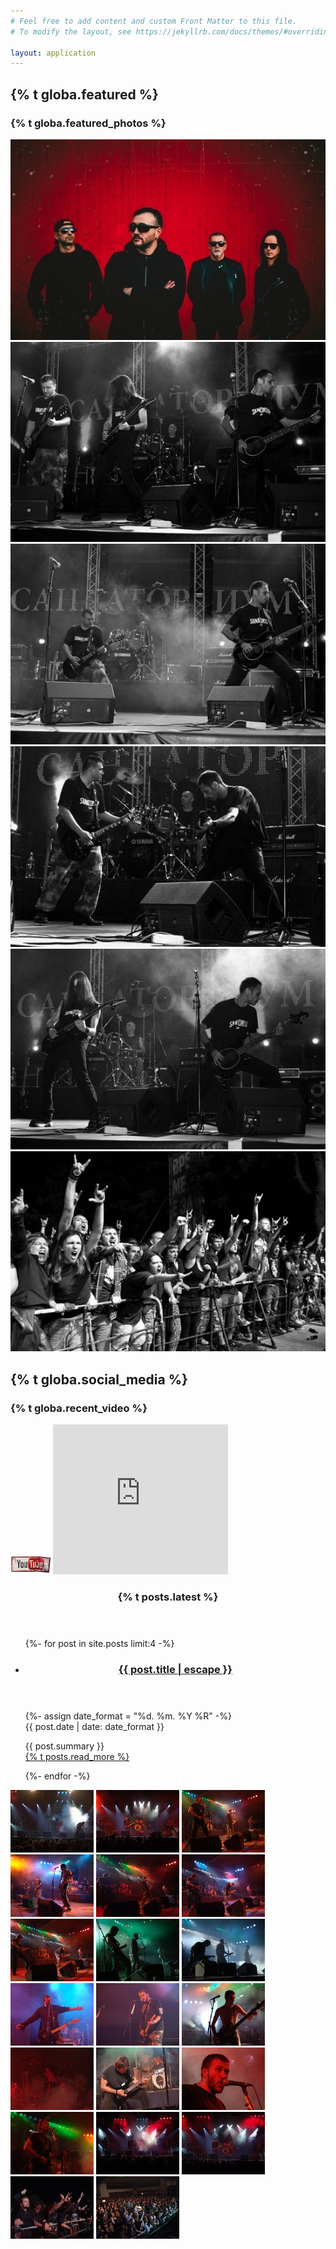 ```yaml
---
# Feel free to add content and custom Front Matter to this file.
# To modify the layout, see https://jekyllrb.com/docs/themes/#overriding-theme-defaults

layout: application
---
```


<div id='homegape'>
  <section class='main'>
    <section class='featured slider'>
      <h2 class='hidden'>{% t globa.featured %}</h2>
      <article class='promoPhotos'>
        <h3 class='hidden'>{% t globa.featured_photos %}</h3>
        <div class='slider-wrapper theme-default'>
          <div class='nivoSlider' id='slider'>
            <img alt="0" src="/assets/slider/slider1/0.jpg" />
            <img alt="1" src="/assets/slider/slider1/1.jpg" />
            <img alt="2" src="/assets/slider/slider1/2.jpg" />
            <img alt="3" src="/assets/slider/slider1/3.jpg" />
            <img alt="4" src="/assets/slider/slider1/4.jpg" />
            <img alt="5" src="/assets/slider/slider1/5.jpg" />
          </div>
        </div>
      </article>
    </section>
    <section class='socialMedia'>
      <h2 class='hidden'>{% t globa.social_media %}</h2>
      <article class='promoVideo'>
        <h3 class='hidden'>{% t globa.recent_video %}</h3>
        <a href="http://www.youtube.com/user/sanatorium2011" target="blank"><img alt="Youtube-icon" src="/assets/youtube-icon.png" /></a>
        <iframe width="280" height="240" src="http://www.youtube.com/embed/TiIyN0vKfmw" frameborder="0" allowfullscreen></iframe>
      </article>
    </section>
  </section>
  <sidebar class='sidebar'>
  <section class='promoNews'>
    <header>
      <h3 class='title'>{% t posts.latest %}</h3>
    </header>
    <ul>
      {%- for post in site.posts limit:4 -%}
      <li>
        <article>
          <header>
            <h3><a href="{{ site.baseurl }}{{ post.url | relative_url }}">{{ post.title | escape }}</a></h3>
          </header>
          <footer>
            {%- assign date_format = "%d. %m. %Y %R" -%}
            <time datetime='{{ post.date }}'></time>
            <div class='date'>{{ post.date | date: date_format }}</div>
          </footer>
          <p>
            {{ post.summary }}
            <br>
            <a href="{{ site.baseurl }}{{ post.url | relative_url }}">{% t posts.read_more %}</a>
          </p>
        </article>
      </li>
      {%- endfor -%}
    </ul>
  </section>


  </sidebar>
</div>

<div class='jThumbnailScroller' id='photos'>
  <div class='jTscrollerContainer'>
    <div class='jTscroller'>
      <a href="/uploads/gallery/peace_unlimited_festival_2014/1.JPG" class="lightbox" rel="lightbox"><img alt="Medium_1" src="/uploads/gallery/peace_unlimited_festival_2014/medium_1.JPG" /></a>
      <a href="/uploads/gallery/peace_unlimited_festival_2014/2.JPG" class="lightbox" rel="lightbox"><img alt="Medium_2" src="/uploads/gallery/peace_unlimited_festival_2014/medium_2.JPG" /></a>
      <a href="/uploads/gallery/peace_unlimited_festival_2014/3.JPG" class="lightbox" rel="lightbox"><img alt="Medium_3" src="/uploads/gallery/peace_unlimited_festival_2014/medium_3.JPG" /></a>
      <a href="/uploads/gallery/peace_unlimited_festival_2014/4.JPG" class="lightbox" rel="lightbox"><img alt="Medium_4" src="/uploads/gallery/peace_unlimited_festival_2014/medium_4.JPG" /></a>
      <a href="/uploads/gallery/peace_unlimited_festival_2014/5.JPG" class="lightbox" rel="lightbox"><img alt="Medium_5" src="/uploads/gallery/peace_unlimited_festival_2014/medium_5.JPG" /></a>
      <a href="/uploads/gallery/peace_unlimited_festival_2014/6.JPG" class="lightbox" rel="lightbox"><img alt="Medium_6" src="/uploads/gallery/peace_unlimited_festival_2014/medium_6.JPG" /></a>
      <a href="/uploads/gallery/peace_unlimited_festival_2014/7.JPG" class="lightbox" rel="lightbox"><img alt="Medium_7" src="/uploads/gallery/peace_unlimited_festival_2014/medium_7.JPG" /></a>
      <a href="/uploads/gallery/peace_unlimited_festival_2014/8.JPG" class="lightbox" rel="lightbox"><img alt="Medium_8" src="/uploads/gallery/peace_unlimited_festival_2014/medium_8.JPG" /></a>
      <a href="/uploads/gallery/peace_unlimited_festival_2014/9.JPG" class="lightbox" rel="lightbox"><img alt="Medium_9" src="/uploads/gallery/peace_unlimited_festival_2014/medium_9.JPG" /></a>
      <a href="/uploads/gallery/peace_unlimited_festival_2014/10.JPG" class="lightbox" rel="lightbox"><img alt="Medium_10" src="/uploads/gallery/peace_unlimited_festival_2014/medium_10.JPG" /></a>
      <a href="/uploads/gallery/peace_unlimited_festival_2014/11.JPG" class="lightbox" rel="lightbox"><img alt="Medium_11" src="/uploads/gallery/peace_unlimited_festival_2014/medium_11.JPG" /></a>
      <a href="/uploads/gallery/peace_unlimited_festival_2014/12.JPG" class="lightbox" rel="lightbox"><img alt="Medium_12" src="/uploads/gallery/peace_unlimited_festival_2014/medium_12.JPG" /></a>
      <a href="/uploads/gallery/peace_unlimited_festival_2014/13.JPG" class="lightbox" rel="lightbox"><img alt="Medium_13" src="/uploads/gallery/peace_unlimited_festival_2014/medium_13.JPG" /></a>
      <a href="/uploads/gallery/peace_unlimited_festival_2014/14.JPG" class="lightbox" rel="lightbox"><img alt="Medium_14" src="/uploads/gallery/peace_unlimited_festival_2014/medium_14.JPG" /></a>
      <a href="/uploads/gallery/peace_unlimited_festival_2014/15.JPG" class="lightbox" rel="lightbox"><img alt="Medium_15" src="/uploads/gallery/peace_unlimited_festival_2014/medium_15.JPG" /></a>
      <a href="/uploads/gallery/peace_unlimited_festival_2014/16.JPG" class="lightbox" rel="lightbox"><img alt="Medium_16" src="/uploads/gallery/peace_unlimited_festival_2014/medium_16.JPG" /></a>
      <a href="/uploads/gallery/peace_unlimited_festival_2014/17.JPG" class="lightbox" rel="lightbox"><img alt="Medium_17" src="/uploads/gallery/peace_unlimited_festival_2014/medium_17.JPG" /></a>
      <a href="/uploads/gallery/peace_unlimited_festival_2014/18.JPG" class="lightbox" rel="lightbox"><img alt="Medium_18" src="/uploads/gallery/peace_unlimited_festival_2014/medium_18.JPG" /></a>
      <a href="/uploads/gallery/peace_unlimited_festival_2014/19.JPG" class="lightbox" rel="lightbox"><img alt="Medium_19" src="/uploads/gallery/peace_unlimited_festival_2014/medium_19.JPG" /></a>
      <a href="/uploads/gallery/peace_unlimited_festival_2014/20.JPG" class="lightbox" rel="lightbox"><img alt="Medium_20" src="/uploads/gallery/peace_unlimited_festival_2014/medium_20.JPG" /></a>
    </div>
  </div>
  <a href="#" class="jTscrollerPrevButton"></a>
  <a href="#" class="jTscrollerNextButton"></a>
</div>
